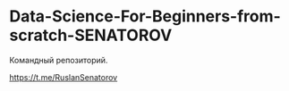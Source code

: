 # Data-Science-For-Beginners-from-scratch-SENATOROV
Командный репозиторий.


https://t.me/RuslanSenatorov
